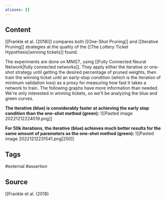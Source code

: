 ```yaml
---
aliases: []
---
```

## Content
[[Frankle et al. (2018)]] compares both [[One-Shot Pruning]] and [[Iterative Pruning]] strategies at the quality of the [[The Lottery Ticket Hypothesis|winning tickets]] found.

The experiments are done on MNIST, using [[Fully Connected Neural Network|fully connected networks]]. They apply either the iterative or one-shot strategy until getting the desired percentage of pruned weights, then train the winning ticket until an early-stop condition (which is the iteration of minimum validation loss) as a proxy for measuring how fast it takes a network to train. The following graphs have more information than needed. We're only interested in winning tickets, so we'll be analyzing the blue and green curves.

**The iterative (blue) is considerably faster at achieving the early stop condition than the one-shot method (green):**
![[Pasted image 20221212224019.png]]

**For 50k iterations, the iterative (blue) achieves much better results for the same amount of parameters as the one-shot method (green):**
![[Pasted image 20221212231541.png|250]]

## Tags
#external 
#assertion

## Source
[[Frankle et al. (2018)
